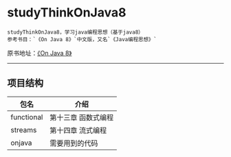 # studyThinkOnJava8

    studyThinkOnJava8，学习java编程思想（基于java8）  
    参考书目：`《On Java 8》`中文版，又名`《Java编程思想》`  
原书地址：[《On Java 8》](https://github.com/LingCoder/OnJava8)

---

## 项目结构

 包名        |     介绍  
 ----        |    ----- 
 functional  | 第十三章 函数式编程  
 streams     | 第十四章 流式编程  
 onjava      | 需要用到的代码


